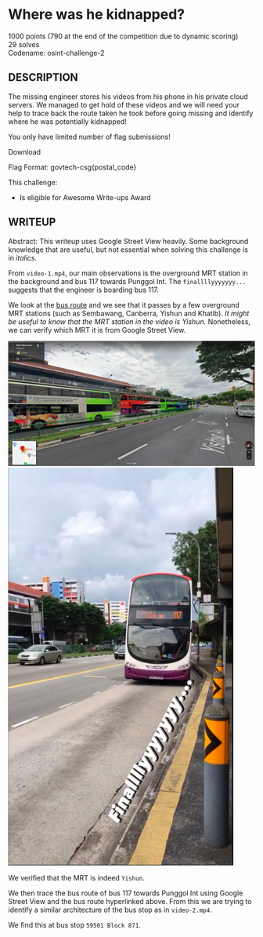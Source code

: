 # Where was he kidnapped?
1000 points (790 at the end of the competition due to dynamic scoring)<br>
29 solves<br>
Codename: osint-challenge-2

## DESCRIPTION
The missing engineer stores his videos from his phone in his private cloud servers. We managed to get hold of these videos and we will need your help to trace back the route taken he took before going missing and identify where he was potentially kidnapped!

You only have limited number of flag submissions!

Download

Flag Format: govtech-csg{postal_code}

This challenge:
- Is eligible for Awesome Write-ups Award

## WRITEUP
Abstract: This writeup uses Google Street View heavily. Some background knowledge that are useful, but not essential when solving this challenge is in _italics_.

From `video-1.mp4`, our main observations is the overground MRT station in the background and bus 117 towards Punggol Int. The `finallllyyyyyyy...` suggests that the engineer is boarding bus 117.

We look at the [bus route](https://www.transitlink.com.sg/eservice/eguide/service_route.php?service=117) and we see that it passes by a few overground MRT stations (such as Sembawang, Canberra, Yishun and Khatib). _It might be useful to know that the MRT station in the video is Yishun._ Nonetheless, we can verify which MRT it is from Google Street View.

![gsw1](Images/gsw1.png)
![vid1](Images/vid1.png)

We verified that the MRT is indeed `Yishun`.

We then trace the bus route of bus 117 towards Punggol Int using Google Street View and the bus route hyperlinked above. From this we are trying to identify a similar architecture of the bus stop as in `video-2.mp4`.

We find this at bus stop `59501 Block 871`.
